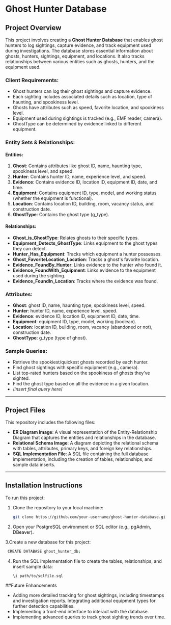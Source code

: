 ﻿# Ghost Hunter Database

## Project Overview
This project involves creating a **Ghost Hunter Database** that enables ghost hunters to log sightings, capture evidence, and track equipment used during investigations. The database stores essential information about ghosts, hunters, sightings, equipment, and locations. It also tracks relationships between various entities such as ghosts, hunters, and the equipment used.

### Client Requirements:
- Ghost hunters can log their ghost sightings and capture evidence.
- Each sighting includes associated details such as location, type of haunting, and spookiness level.
- Ghosts have attributes such as speed, favorite location, and spookiness level.
- Equipment used during sightings is tracked (e.g., EMF reader, camera).
- GhostType can be determined by evidence linked to different equipment.
  
### Entity Sets & Relationships:

#### Entities:
1. **Ghost**: Contains attributes like ghost ID, name, haunting type, spookiness level, and speed.
2. **Hunter**: Contains hunter ID, name, experience level, and speed.
3. **Evidence**: Contains evidence ID, location ID, equipment ID, date, and time.
4. **Equipment**: Contains equipment ID, type, model, and working status (whether the equipment is functional).
5. **Location**: Contains location ID, building, room, vacancy status, and construction date.
6. **GhostType**: Contains the ghost type (g_type).

#### Relationships:
- **Ghost_is_GhostType**: Relates ghosts to their specific types.
- **Equipment_Detects_GhostType**: Links equipment to the ghost types they can detect.
- **Hunter_Has_Equipment**: Tracks which equipment a hunter possesses.
- **Ghost_FavoriteLocation_Location**: Tracks a ghost's favorite location.
- **Evidence_FoundBy_Hunter**: Links evidence to the hunter who found it.
- **Evidence_FoundWith_Equipment**: Links evidence to the equipment used during the sighting.
- **Evidence_FoundIn_Location**: Tracks where the evidence was found.

### Attributes:
- **Ghost**: ghost ID, name, haunting type, spookiness level, speed.
- **Hunter**: hunter ID, name, experience level, speed.
- **Evidence**: evidence ID, location ID, equipment ID, date, time.
- **Equipment**: equipment ID, type, model, working (boolean).
- **Location**: location ID, building, room, vacancy (abandoned or not), construction date.
- **GhostType**: g_type (type of ghost).

### Sample Queries:
- Retrieve the spookiest/quickest ghosts recorded by each hunter.
- Find ghost sightings with specific equipment (e.g., camera).
- List top-rated hunters based on the spookiness of ghosts they’ve sighted.
- Find the ghost type based on all the evidence in a given location.
- /*insert final query here*/
---

## Project Files

This repository includes the following files:
- **ER Diagram Image**: A visual representation of the Entity-Relationship Diagram that captures the entities and relationships in the database.
- **Relational Schema Image**: A diagram depicting the relational schema with tables, attributes, primary keys, and foreign key relationships.
- **SQL Implementation File**: A SQL file containing the full database implementation, including the creation of tables, relationships, and sample data inserts.

---

## Installation Instructions

To run this project:

1. Clone the repository to your local machine:
   ```bash
   git clone https://github.com/your-username/ghost-hunter-database.git
   ```
2. Open your PostgreSQL environment or SQL editor (e.g., pgAdmin, DBeaver).

3.Create a new database for this project:
   ```bash
    CREATE DATABASE ghost_hunter_db;
   ```
4. Run the SQL implementation file to create the tables, relationships, and insert sample data:
   ```bash
   \i path/to/sqlfile.sql
   ```

##Future Enhancements
- Adding more detailed tracking for ghost sightings, including timestamps and investigation reports.
Integrating additional equipment types for further detection capabilities.
- Implementing a front-end interface to interact with the database.
- Implementing advanced queries to track ghost sighting trends over time.